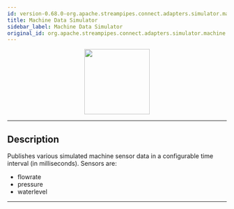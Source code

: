 ```yaml
---
id: version-0.68.0-org.apache.streampipes.connect.adapters.simulator.machine
title: Machine Data Simulator
sidebar_label: Machine Data Simulator
original_id: org.apache.streampipes.connect.adapters.simulator.machine
---
```


<!--
  ~ Licensed to the Apache Software Foundation (ASF) under one or more
  ~ contributor license agreements.  See the NOTICE file distributed with
  ~ this work for additional information regarding copyright ownership.
  ~ The ASF licenses this file to You under the Apache License, Version 2.0
  ~ (the "License"); you may not use this file except in compliance with
  ~ the License.  You may obtain a copy of the License at
  ~
  ~    http://www.apache.org/licenses/LICENSE-2.0
  ~
  ~ Unless required by applicable law or agreed to in writing, software
  ~ distributed under the License is distributed on an "AS IS" BASIS,
  ~ WITHOUT WARRANTIES OR CONDITIONS OF ANY KIND, either express or implied.
  ~ See the License for the specific language governing permissions and
  ~ limitations under the License.
  ~
  -->



<p align="center"> 
    <img src="/img/pipeline-elements/org.apache.streampipes.connect.adapters.simulator.machine/icon.png" width="150px;" class="pe-image-documentation"/>
</p>

***

## Description

Publishes various simulated machine sensor data in a configurable time interval (in milliseconds).
Sensors are:
* flowrate
* pressure
* waterlevel
***

